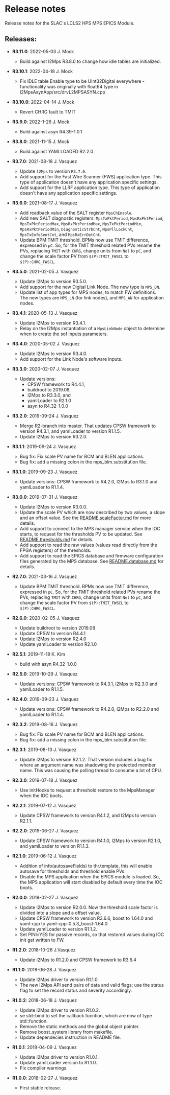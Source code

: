 # Release notes

Release notes for the SLAC's LCLS2 HPS MPS EPICS Module.

## Releases:
* __R3.11.0__: 2022-05-03 J. Mock
  * Build against l2Mps R3.8.0 to change how idle tables are initialized.


* __R3.10.1__: 2022-04-18 J. Mock
  * Fix IDLE table Enable type to be UInt32Digital everywhere - functionality was 
    originally with float64 type in l2MpsAsynApp/src/drvL2MPSASYN.cpp

* __R3.10.0__: 2022-04-14 J. Mock
  * Revert CHRG fault to TMIT

* __R3.9.0__: 2022-1-26 J. Mock
  * Build against asyn R4.39-1.0.1

* __R3.8.0__: 2021-11-15 J. Mock
  * Build against YAMLLOADED R2.2.0
* __R3.7.0__: 2021-08-18 J. Vasquez
  * Update `l2Mps` to version `R3.7.0`.
  * Add support for the Fast Wire Scanner (FWS) application type. This type of application
    doesn't have any application specific settings.
  * Add support for the LLRF application type. This type of application doesn't have any
    application specific settings.

* __R3.6.0__: 2021-08-17 J. Vasquez
  * Add readback value of the SALT register `MpsChEnable`.
  * Add new SALT diagnostic registers: `MpsTxPktPeriod`, `MpsRxPktPeriod`, `MpsTxPktPeriodMax`,
    `MpsRxPktPeriodMax`, `MpsTxPktPeriodMin`, `MpsRxPktPeriodMin`, `DiagnosticStrbCnt`,
    `MpsPllLockCnt`, `MpsTxEofeSentCnt`, and `MpsRxErrDetCnt`.
  * Update BPM TMIT threshold. BPMs now use TMIT difference, expressed in `pC`. So, for the TMIT
    threshold related PVs rename the PVs, replacing `TMIT` with `CHRG`, change units from `Nel`
    to `pC`, and change the scale factor PV from `$(P):TMIT_FWSCL` to `$(P):CHRG_FWSCL`.

* __R3.5.0__: 2021-02-05 J. Vasquez
  * Update l2Mps to version R3.5.0.
  * Add support for the new Digital Link Node. The new type is `MPS_DN`.
  * Update list of app types for MPS nodes, to match FW definitions.
    The new types are `MPS_LN` (for link nodes), and `MPS_AN` for application nodes.

* __R3.4.1__: 2020-05-13 J. Vasquez
  * Update l2Mps to version R3.4.1.
  * Relay on the l2Mps instantiation of a `MpsLinkNode` object to
    determine when to create the sof inputs parameters.

* __R3.4.0__: 2020-05-02 J. Vasquez
  * Update l2Mps to version R3.4.0.
  * Add support for the Link Node's software inputs.

* __R3.3.0__: 2020-02-07 J. Vasquez
  * Update versions:
    * CPSW framework to R4.4.1,
    * buildroot to 2019.08,
    * l2Mps to R3.3.0, and
    * yamlLoader to R2.1.0
    * asyn to R4.32-1.0.0

* __R3.2.0__: 2019-09-24 J. Vasquez
  * Merge R2-branch into master. That updates CPSW framework to version
    R4.3.1, and yamlLoader to version R1.1.5.
  * Update l2Mps to version R3.2.0.

* __R3.1.1__: 2019-09-24 J. Vasquez
  * Bug fix: Fix scale PV name for BCM and BLEN applications.
  * Bug fix: add a missing colon in the mps_blm.substitution file.

* __R3.1.0__: 2019-09-23 J. Vasquez
  * Update versions: CPSW framework to R4.2.0, l2Mps to R3.1.0 and
    yamlLoader to R1.1.4.

* __R3.0.0__: 2019-07-31 J. Vasquez
  * Update l2Mps to version R3.0.0.
  * Update the scale PV which are now described by two values,
    a slope and an offset value. See the [README.scaleFactor.md](README.scaleFactor.md)
    for more details.
  * Add support to connect to the MPS manager service when the
    IOC starts, to request for the thresholds PV to be updated.
    See [README.thresholds.md](README.thresholds.md) for details.
  * Add support to read the raw values (values read directly from
    the FPGA registers) of the thresholds.
  * Add support to read the EPICS database and firmware configuration
    files generated by the MPS database. See [README.database.md](README.database.md)
    for details.

* __R2.7.0__: 2021-03-16 J. Vasquez
  * Update BPM TMIT threshold. BPMs now use TMIT difference, expressed in `pC`. So, for the TMIT
    threshold related PVs rename the PVs, replacing `TMIT` with `CHRG`, change units from `Nel`
    to `pC`, and change the scale factor PV from `$(P):TMIT_FWSCL` to `$(P):CHRG_FWSCL`.

* __R2.6.0__: 2020-02-05 J. Vasquez
  * Update buildroot to version 2019.08
  * Update CPSW to version R4.4.1
  * Update l2Mps to version R2.4.0
  * Update yamlLoader to version R2.1.0

* __R2.5.1__: 2019-11-18 K. Kim
  * build with asyn R4.32-1.0.0

* __R2.5.0__: 2019-10-29 J. Vasquez
  * Update versions: CPSW framework to R4.3.1, l2Mps to R2.3.0 and
    yamlLoader to R1.1.5.

* __R2.4.0__: 2019-09-23 J. Vasquez
  * Update versions: CPSW framework to R4.2.0, l2Mps to R2.2.0 and
    yamlLoader to R1.1.4.

* __R2.3.2__: 2019-08-16 J. Vasquez
  * Bug fix: Fix scale PV name for BCM and BLEN applications.
  * Bug fix: add a missing colon in the mps_blm.substitution file.

* __R2.3.1__: 2019-08-13 J. Vasquez
  * Update l2Mps to version R2.1.2. That version includes a bug fix
    where an argument name was shadowing the protected member name.
    This was causing the polling thread to consume a lot of CPU.

* __R2.3.0__: 2019-07-18 J. Vasquez
  * Use initHooks to request a threshold restore to the MpsManager
    when the IOC boots.

* __R2.2.1__: 2019-07-12 J. Vasquez
  * Update CPSW framework to version R4.1.2, and l2Mps to version
    R2.1.1.

* __R2.2.0__: 2019-06-27 J. Vasquez
  * Update CPSW framework to version R4.1.0, l2Mps to version
    R2.1.0, and yamlLoader to version R1.1.3.

* __R2.1.0__: 2019-06-12 J. Vasquez
  * Addition of info(autosaveFields) to thr.template, this will
    enable autosave for thresholds and threshold enable PVs.
  * Disable the MPS application when the EPICS module is loaded.
    So, the MPS application will start disabled by default every
    time the IOC boots.

* __R2.0.0__: 2019-02-27 J. Vasquez
  * Update l2Mps to version R2.0.0. Now the threshold scale factor
    is divided into a slope and a offset value.
  * Update CPSW framework to version R3.6.6, boost to 1.64.0 and
    yaml-cpp to yaml-cpp-0.5.3_boost-1.64.0.
  * Update yamlLoader to version R1.1.2.
  * Set PINI=YES for passive records, so that restored values during
    IOC init get written to FW.

* __R1.2.0__: 2018-10-26 J.Vasquez
  * Update l2Mps to R1.2.0 and CPSW framework to R3.6.4

* __R1.1.0__: 2018-06-28 J. Vasquez
  * Update l2Mps driver to version R1.1.0.
  * The new l2Mps API send pairs of data and valid flags; use
    the status flag to set the record status and severity
    accordingly.

* __R1.0.2__: 2018-06-18 J. Vasquez
  * Update l2Mps driver to version R1.0.2.
  * se std::bind to set the callback fucntion, which are now of
    type std::function.
  * Remove the static methods and the global object pointer.
  * Remove boost_system library from makefile.
  * Update dependecies instruction in README file.

* __R1.0.1__: 2018-04-09 J. Vasquez
  * Update l2Mps driver to version R1.0.1.
  * Update yamlLoader version to R1.1.0.
  * Fix compiler warnings.

* __R1.0.0__: 2018-02-27 J. Vasquez
  * First stable release.
